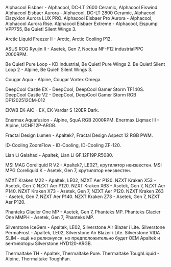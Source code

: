 Alphacool Eisbaer - Alphacool, DC-LT 2600 Ceramic, Alphacool Eiswind.
Alphacool Eisbaer Aurora - Alphacool, DC-LT 2800 Ceramic, Alphacool Eiszyklon Aurora LUX PRO.
Alphacool Eisbaer Pro Aurora - Alphacool, Alphacool Aurora Rise.
Alphacool Eisbaer Extreme - Alphacool, Eispump VPP755, Be Quiet! Silent Wings 3.

Arctic Liquid Freezer II - Arctic, Arctic Cooling P12.

ASUS ROG Ryujin II - Asetek, Gen 7, Noctua NF-F12 industrialPPC 2000RPM.

Be Quiet! Pure Loop - KD Industrial, Be Quiet! Pure Wings 2.
Be Quiet! Silent Loop 2 - Alpine, Be Quiet! Silent Wings 3.

Cougar Aqua - Alpine, Cougar Vortex Omega.

DeepCool Castle EX - DeepCool, DeepCool Gamer Storm TF140S.
DeepCool Castle V2 - DeepCool, DeepCool Gamer Storm RGB DF1202512CM-012

EKWB EK-AIO - EK, EK-Vardar S 120ER Dark.

Enermax Aquafusion - Alpine, SquA RGB 2000RPM.
Enermax Liqmax III - Alpine, UCHF12P-ARGB.

Fractal Design Lumen - Apaltek?, Fractal Design Aspect 12 RGB PWM.

ID-Cooling ZoomFlow - ID-Cooling, ID-Cooling ZF-120.

Lian Li Galahad - Apaltek, Lian Li GF.12F19P.R5080.

MSI MAG Coreliquid R V2 - Apaltek?, LE02?, крутилятор неизвестен.
MSI MPG Coreliquid K - Asetek, Gen 7, крутилятор неизвестен.

NZXT Kraken M22 - Apaltek, LE02, NZXT Aer P120.
NZXT Kraken X53 - Asetek, Gen 7, NZXT Aer P120.
NZXT Kraken X63 - Asetek, Gen 7, NZXT Aer P140.
NZXT Kraken X73 - Asetek, Gen 7, NZXT Aer P120.
NZXT Kraken Z63 - Asetek, Gen 7, NZXT Aer P140.
NZXT Kraken Z73 - Asetek, Gen 7, NZXT Aer P120.

Phanteks Glacier One MP - Asetek, Gen 7, Phanteks MP.
Phanteks Glacier One MMPH - Asetek, Gen 7, Phanteks MP.

Silverstone IceGem - Apaltek, LE02, Silverstone Air Blazer i Lite.
Silverstone PermaFrost - Apaltek, LE02, Silverstone Air Blazer i Lite.
Silverstone VIDA SLIM - ещё не релизнулся, но предположительно будет OEM Apaltek и вентиляторы Silverstone HYD120-ARGB.

Thermaltake TH - Apaltek, Thermaltake Pure.
Thermaltake ToughLiquid - Alpine, Thermaltake ToughFan.
